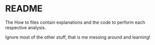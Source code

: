 # README

The How to files contain explanations and the code to perform each respective analysis.

Ignore most of the other stuff, that is me messing around and learning!
